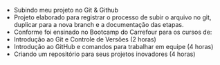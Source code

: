 - Subindo meu projeto no Git & Github
- Projeto elaborado para registrar o processo de subir o arquivo no git, duplicar para a nova branch e a documentação das etapas.
- Conforme foi ensinado no Bootcamp do Carrefour para os cursos de:
- Introdução ao Git e Controle de Versões (2 horas)
- Introdução ao GitHub e comandos para trabalhar em equipe (4 horas)
- Criando um repositório para seus projetos inovadores (4 horas)
